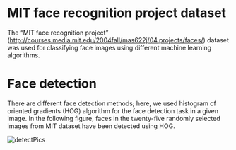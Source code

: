 # MIT face recognition project dataset
The “MIT face recognition project” (http://courses.media.mit.edu/2004fall/mas622j/04.projects/faces/) dataset was used for classifying face images using different machine learning algorithms. 

# Face detection
 There are different face detection methods; here, we used histogram of oriented gradients (HOG) algorithm for the face detection task in a given image. In the following figure, faces in the twenty-five randomly selected images from MIT dataset have been detected using HOG.
 
 ![detectPics](https://user-images.githubusercontent.com/43753085/103984151-36948700-514c-11eb-94b2-66bdc418aa46.png)
 
 
